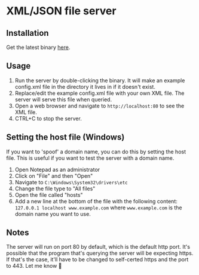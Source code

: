 # XML/JSON file server

## Installation

Get the latest binary [here](https://github.com/frodi-karlsson/basic-xml-json-server/releases/latest/download/config-server.exe).

## Usage

1. Run the server by double-clicking the binary. It will make an example config.xml file in the directory it lives in if it doesn't exist.
2. Replace/edit the example config.xml file with your own XML file. The server will serve this file when queried.
3. Open a web browser and navigate to `http://localhost:80` to see the XML file.
4. CTRL+C to stop the server.

## Setting the host file (Windows)

If you want to 'spoof' a domain name, you can do this by setting the host file. This is useful if you want to test the server with a domain name.

1. Open Notepad as an administrator
2. Click on "File" and then "Open"
3. Navigate to `C:\Windows\System32\drivers\etc`
4. Change the file type to "All files"
5. Open the file called "hosts"
6. Add a new line at the bottom of the file with the following content: `127.0.0.1 localhost www.example.com` where `www.example.com` is the domain name you want to use.

## Notes

The server will run on port 80 by default, which is the default http port. It's possible that the program that's querying the server will be expecting https. If that's the case, it'll have to be changed to self-certed https and the port to 443. Let me know 🤙
